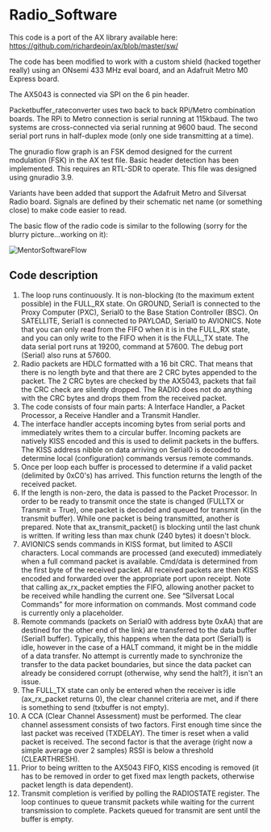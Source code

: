 # Radio_Software

This code is a port of the AX library available here:  https://github.com/richardeoin/ax/blob/master/sw/

The code has been modified to work with a custom shield (hacked together really) using an ONsemi 433 MHz eval board,
and an Adafruit Metro M0 Express board.

The AX5043 is connected via SPI on the 6 pin header.

Packetbuffer_rateconverter uses two back to back RPi/Metro combination boards.  The RPi to Metro connection is serial running at 115kbaud.  The two systems are cross-connected via serial running at 9600 baud.  The second serial port runs in half-duplex mode (only one side transmitting at a time).

The gnuradio flow graph is an FSK demod designed for the current modulation (FSK) in the AX test file.  Basic header detection has been implemented.
This requires an RTL-SDR to operate.  This file was designed using gnuradio 3.9.

Variants have been added that support the Adafruit Metro and Silversat Radio board.  Signals are defined by their schematic net name (or something close) to make code easier to read.

The basic flow of the radio code is similar to the following (sorry for the blurry picture...working on it):

![MentorSoftwareFlow](https://user-images.githubusercontent.com/64690557/226452912-a95c7d89-4dbf-4f0e-aab0-512bea8a7ebd.jpg)


## Code description

1. The loop runs continuously.  It is non-blocking (to the maximum extent possible) in the FULL_RX state. On GROUND, Serial1 is connected to the Proxy Computer (PXC), Serial0 to the Base Station Controller (BSC).  On SATELLITE, Serial1 is connected to PAYLOAD, Serial0 to AVIONICS.  Note that you can only read from the FIFO when it is in the FULL_RX state, and you can only write to the FIFO when it is the FULL_TX state.  The data serial port runs at 19200, command at 57600.  The debug port (Serial) also runs at 57600.
1. Radio packets are HDLC formatted with a 16 bit CRC.  That means that there is no length byte and that there are 2 CRC bytes appended to the packet.  The 2 CRC bytes are checked by the AX5043, packets that fail the CRC check are silently dropped.  The RADIO does not do anything with the CRC bytes and drops them from the received packet.
1. The code consists of four main parts: A Interface Handler, a Packet Processor, a Receive Handler and a Transmit Handler. 
1. The interface handler accepts incoming bytes from serial ports and immediately writes them to a circular buffer.  Incoming packets are natively KISS encoded and this is used to delimit packets in the buffers.  The KISS address nibble on data arriving on Serial0 is decoded to determine local (configuration) commands versus remote commands.  
1. Once per loop each buffer is processed to determine if a valid packet (delimited by 0xC0's) has arrived.  This function returns the length of the received packet. 
1. If the length is non-zero, the data is passed to the Packet Processor.  In order to be ready to transmit once the state is changed (FULLTX or Transmit = True), one packet is decoded and queued for transmit (in the transmit buffer).   While one packet is being transmitted, another is prepared.  Note that ax_transmit_packet() is blocking until the last chunk is written.  If writing less than max chunk (240 bytes) it doesn't block.
1. AVIONICS sends commands in KISS format, but limited to ASCII characters.  Local commands are processed (and executed) immediately when a full command packet is available. Cmd/data is determined from the first byte of the received packet.  All received packets are then KISS encoded and forwarded over the appropriate port upon receipt.  Note that calling ax_rx_packet empties the FIFO, allowing another packet to be received while handling the current one.  See “Silversat Local Commands” for more information on commands.  Most command code is currently only a placeholder.
1. Remote commands (packets on Serial0 with address byte 0xAA) that are destined for the other end of the link) are transferred to the data buffer (Serial1 buffer).  Typically, this happens when the data port (Serial1) is idle, however in the case of a HALT command, it might be in the middle of a data transfer.  No attempt is currently made to synchronize the transfer to the data packet boundaries, but since the data packet can already be considered corrupt (otherwise, why send the halt?), it isn't an issue. 
1. The FULL_TX state can only be entered when the receiver is idle (ax_rx_packet returns 0), the clear channel criteria are met, and if there is something to send (txbuffer is not empty).  
1. A CCA (Clear Channel Assessment) must be performed. The clear channel assessment consists of two factors.  First enough time since the last packet was received (TXDELAY).  The timer is reset when a valid packet is received.  The second factor is that the average (right now a simple average over 2 samples) RSSI is below a threshold (CLEARTHRESH).
1. Prior to being written to the AX5043 FIFO, KISS encoding is removed (it has to be removed in order to get fixed max length packets, otherwise packet length is data dependent).	
1. Transmit completion is verified by polling the RADIOSTATE register.  The loop continues to queue transmit packets while waiting for the current transmission to complete.  Packets queued for transmit are sent until the buffer is empty. 
